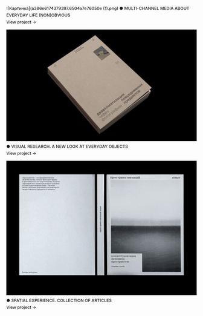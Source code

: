 ![Картинка](a386e6174379397.6504a7e76050e (1).png)
● MULTI-CHANNEL MEDIA ABOUT EVERYDAY LIFE (NON)OBVIOUS
<br>View project →

![Картинка2](d5ddfa166301245.6415e393200f2.png)
● VISUAL RESEARCH. A NEW LOOK AT EVERYDAY OBJECTS
<br>View project →

![Картинка3](70163f147344093.62c159325c859.png)
● SPATIAL EXPERIENCE. COLLECTION OF ARTICLES
<br>View project →

<style>
p {
font-size: 11px; line-height: 18px; font-weight: 520;"
}
</style>
